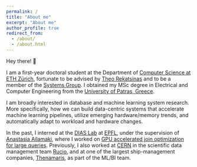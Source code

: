 ```yaml
---
permalink: /
title: "About me"
excerpt: "About me"
author_profile: true
redirect_from: 
  - /about/
  - /about.html
---
```


Hey there! 👋

I am a first-year doctoral student at the Department of [Computer Science at ETH Zürich](https://inf.ethz.ch/), fortunate to be advised by [Theo Rekatsinas](https://thodrek.github.io/) and to be a member of the [Systems Group](https://systems.ethz.ch/). I obtained my MSc degree in Electrical and Computer Engineering from the [University of Patras, Greece](https://www.upatras.gr/en/).

I am broadly interested in database and machine learning system research. More specifically, how we can build data-centric systems that accelerate machine learning pipelines, utilize emerging hardware/memory trends, and automatically adapt to workload and hardware changes. 

In the past, I interned at the [DIAS Lab](https://www.epfl.ch/labs/dias/) at [EPFL](https://www.epfl.ch/en/), under the supervision of [Anastasia Ailamaki](https://people.epfl.ch/anastasia.ailamaki/?lang=en), where I worked on [GPU accelerated join optimization for large queries](https://dl.acm.org/doi/abs/10.1145/3514221.3517871). Previously, I also worked at [CERN](https://home.web.cern.ch/) in the scientific data management team [Rucio](https://rucio.cern.ch/), and at one of the largest ship-management companies, [Thenamaris](https://www.thenamaris.com/), as part of the ML/BI team.

[//]: # "During my studies, I explored my interest in aerospace engineering by leading [EUROAVIA Patras](https://patras.euroavia.eu/) and being part of the founding team. I helped organize international [rocketry competitions](https://sloshing.euroavia.eu/), design model rockets, and be part of unforgettable experiences such as [piloting light aircraft](https://www.youtube.com/watch?v=yt_PKnsNZXw)."

